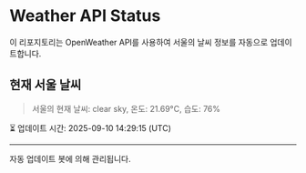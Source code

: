 
# Weather API Status

이 리포지토리는 OpenWeather API를 사용하여 서울의 날씨 정보를 자동으로 업데이트합니다.

## 현재 서울 날씨
> 서울의 현재 날씨: clear sky, 온도: 21.69°C, 습도: 76%

⏳ 업데이트 시간: 2025-09-10 14:29:15 (UTC)

---
자동 업데이트 봇에 의해 관리됩니다.
